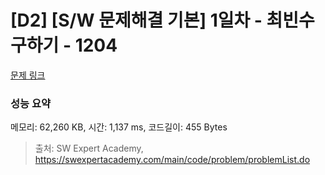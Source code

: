 # [D2] [S/W 문제해결 기본] 1일차 - 최빈수 구하기 - 1204 

[문제 링크](https://swexpertacademy.com/main/code/problem/problemDetail.do?contestProbId=AV13zo1KAAACFAYh) 

### 성능 요약

메모리: 62,260 KB, 시간: 1,137 ms, 코드길이: 455 Bytes



> 출처: SW Expert Academy, https://swexpertacademy.com/main/code/problem/problemList.do